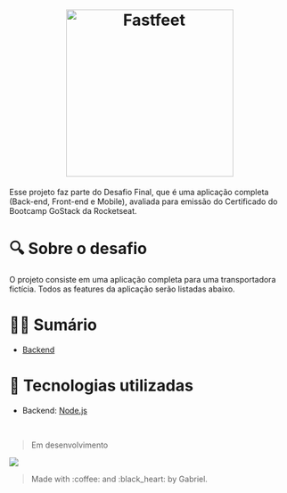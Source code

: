 <h1 align="center">
  <img alt="Fastfeet" title="Fastfeet" src="https://user-images.githubusercontent.com/53301430/73714014-4579ea80-46ee-11ea-9c34-da7069b1265c.png" width="300px" />
</h1>

<p>Esse projeto faz parte do Desafio Final, que é uma aplicação completa (Back-end, Front-end e Mobile), avaliada para emissão do Certificado do Bootcamp GoStack da Rocketseat.</p>

# :mag: Sobre o desafio

O projeto consiste em uma aplicação completa para uma transportadora fictícia. Todos as features da aplicação serão listadas abaixo.


# :man_mechanic: Sumário

* <a href="./backend">Backend</a>

# :satellite: Tecnologias utilizadas

* Backend: <a href="https://nodejs.org/en/docs/">Node.js</a>
<br/>
<blockquote>Em desenvolvimento</blockquote>

<img src="https://user-images.githubusercontent.com/53301430/73715027-6e4faf00-46f1-11ea-96e3-a59bafa94283.gif" />

<br>
<blockquote>Made with :coffee: and :black_heart: by Gabriel.</blockquote>
